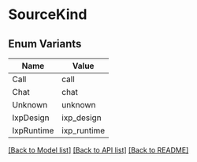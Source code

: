 # SourceKind

## Enum Variants

| Name | Value |
|---- | -----|
| Call | call |
| Chat | chat |
| Unknown | unknown |
| IxpDesign | ixp_design |
| IxpRuntime | ixp_runtime |


[[Back to Model list]](../README.md#documentation-for-models) [[Back to API list]](../README.md#documentation-for-api-endpoints) [[Back to README]](../README.md)


